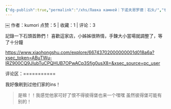 ```yaml
---
{"dg-publish":true,"permalink":"/xhs/Лавка камней｜下诺夫哥罗德｜石头/","tags":["rednote"],"created":"2025-03-17T18:21:51.104+08:00","updated":"2025-03-17T21:39:00.687+08:00"}
---
```


￼
作者：kumori
点赞：5   |   收藏：1   |   评论：3

記錄一下石頭首飾們！
喜歡這家店，小姊姊很熱情，手鍊大小當場就調整了，等了十分鐘

https://www.xiaohongshu.com/explore/66743702000000001d018a6a?xsec_token=ABuTWu-lRZ900CQ9JIubTuCPQHUB7OPwACp3Sfjg0usX8=&xsec_source=pc_user

评论区：===========

我好像刷到过他们家的ins！

> 是嘛！！我感觉他家可好了恨不得彼得堡也来一个嘿嘿 虽然彼得堡可能有别的！